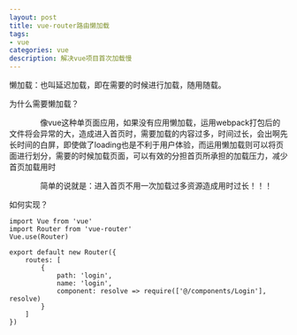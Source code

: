 ```yaml
---
layout: post
title: vue-router路由懒加载
tags:
- vue
categories: vue
description: 解决vue项目首次加载慢
---
```


<!-- more -->
懒加载：也叫延迟加载，即在需要的时候进行加载，随用随载。

为什么需要懒加载？

　　　　像vue这种单页面应用，如果没有应用懒加载，运用webpack打包后的文件将会异常的大，造成进入首页时，需要加载的内容过多，时间过长，会出啊先长时间的白屏，即使做了loading也是不利于用户体验，而运用懒加载则可以将页面进行划分，需要的时候加载页面，可以有效的分担首页所承担的加载压力，减少首页加载用时

　　　　简单的说就是：进入首页不用一次加载过多资源造成用时过长！！！

如何实现？
```
import Vue from 'vue'
import Router from 'vue-router'
Vue.use(Router)

export default new Router({
    routes: [
        {
            path: 'login',
            name: 'login',
            component: resolve => require(['@/components/Login'], resolve)
        }
    ]
})

```